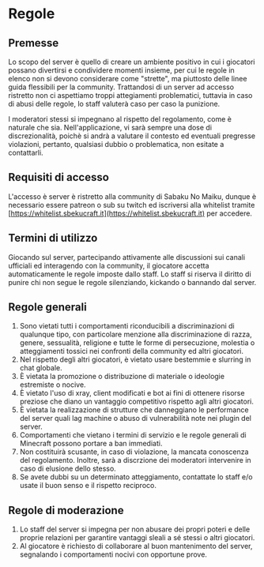 # Regole
## Premesse
Lo scopo del server è quello di creare un ambiente positivo in cui i giocatori possano divertirsi e condividere momenti insieme, per cui le regole in elenco non si devono considerare come "strette", ma piuttosto delle linee guida flessibili per la community. 
Trattandosi di un server ad accesso ristretto non ci aspettiamo troppi attegiamenti problematici, tuttavia in caso di abusi delle regole, lo staff valuterà caso per caso la punizione.

I moderatori stessi si impegnano al rispetto del regolamento, come è naturale che sia. Nell'applicazione, vi sarà sempre una dose di discrezionalità, poichè si andrà a valutare il contesto ed eventuali pregresse violazioni, pertanto, qualsiasi dubbio o problematica, non esitate a contattarli.
## Requisiti di accesso
L'accesso è server è ristretto alla community di Sabaku No Maiku, dunque è necessario essere patreon o sub su twitch ed iscriversi alla whitelist tramite [https://whitelist.sbekucraft.it](https://whitelist.sbekucraft.it) per accedere.
## Termini di utilizzo
Giocando sul server, partecipando attivamente alle discussioni sui canali ufficiali ed interagendo con la community, il giocatore accetta automaticamente le regole imposte dallo staff.
Lo staff si riserva il diritto di punire chi non segue le regole silenziando, kickando o bannando dal server.
## Regole generali
1. Sono vietati tutti i comportamenti riconducibili a discriminazioni di qualunque tipo, con particolare menzione alla discriminazione di razza, genere, sessualità, religione e tutte le forme di persecuzione, molestia o atteggiamenti tossici nei confronti della community ed altri giocatori.
2. Nel rispetto degli altri giocatori, è vietato usare bestemmie e slurring in chat globale.
3. È vietata la promozione o distribuzione di materiale o ideologie estremiste o nocive.
4. È vietato l'uso di xray, client modificati e bot ai fini di ottenere risorse preziose che diano un vantaggio competitivo rispetto agli altri giocatori.
5. È vietata la realizzazione di strutture che danneggiano le performance del server quali lag machine o abuso di vulnerabilità note nei plugin del server.
6. Comportamenti che vietano i termini di servizio e le regole generali di Minecraft possono portare a ban immediati.
7. Non costituirà scusante, in caso di violazione, la mancata conoscenza del regolamento. Inoltre, sarà a discrzione dei moderatori intervenire in caso di elusione dello stesso.
8. Se avete dubbi su un determinato atteggiamento, contattate lo staff e/o usate il buon senso e il rispetto reciproco.
## Regole di moderazione
1. Lo staff del server si impegna per non abusare dei propri poteri e delle proprie relazioni per garantire vantaggi sleali a sé stessi o altri giocatori. 
2. Al giocatore è richiesto di collaborare al buon mantenimento del server, segnalando i comportamenti nocivi con opportune prove.